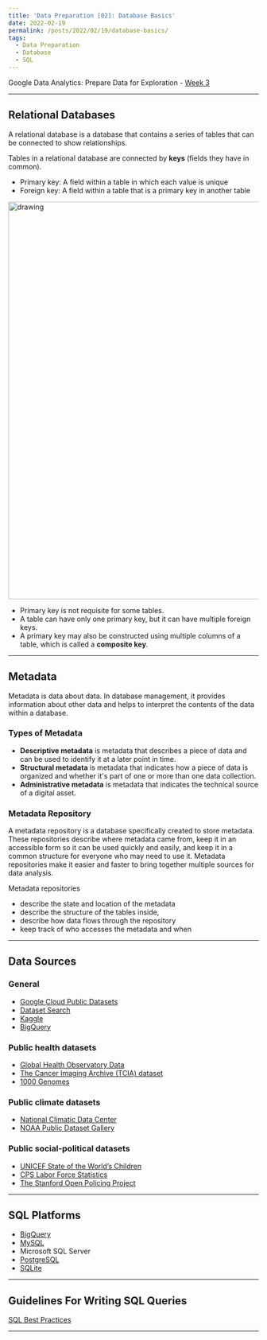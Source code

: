 ```yaml
---
title: 'Data Preparation [02]: Database Basics'
date: 2022-02-19
permalink: /posts/2022/02/19/database-basics/
tags:
  - Data Preparation
  - Database
  - SQL
---
```


Google Data Analytics: Prepare Data for Exploration - [Week 3](https://www.coursera.org/learn/data-preparation/home/week/3)

---
## Relational Databases
A relational database is a database that contains a series of tables that can be connected to show relationships. 

Tables in a relational database are connected by **keys** (fields they have in common).
- Primary key: A field within a table in which each value is unique
- Foreign key: A field within a table that is a primary key in another table

<img src="https://d3c33hcgiwev3.cloudfront.net/imageAssetProxy.v1/syB_f3KVRrOgf39ylaaznA_45b04edc1ba243d8b5b6d869c61a21f1_Screenshot-2021-04-29-5.11.22-PM.png?expiry=1648080000000&hmac=cfTyoftFAgv2N7hUJX2ABeR_MRxHDQNR3wbO2Ulk1Bk" alt="drawing" width="800"/>

- Primary key is not requisite for some tables.
- A table can have only one primary key, but it can have multiple foreign keys.
- A primary key may also be constructed using multiple columns of a table, which is called a **composite key**.

---
## Metadata
Metadata is data about data. In database management, it provides information about other data and helps to interpret the contents of the data within a database.

### Types of Metadata
- **Descriptive metadata** is metadata that describes a piece of data and can be used to identify it at a later point in time.
- **Structural metadata** is metadata that indicates how a piece of data is organized and whether it's part of one or more than one data collection.
- **Administrative metadata** is metadata that indicates the technical source of a digital asset.

### Metadata Repository
A metadata repository is a database specifically created to store metadata. These repositories describe where metadata came from, keep it in an accessible form so it can be used quickly and easily, and keep it in a common structure for everyone who may need to use it. Metadata repositories make it easier and faster to bring together multiple sources for data analysis.

Metadata repositories
- describe the state and location of the metadata
- describe the structure of the tables inside,
- describe how data flows through the repository
- keep track of who accesses the metadata and when

---
## Data Sources
### General
- [Google Cloud Public Datasets](https://cloud.google.com/public-datasets)
- [Dataset Search](https://datasetsearch.research.google.com/)
- [Kaggle](https://www.kaggle.com/datasets)
- [BigQuery](https://cloud.google.com/bigquery/public-data)

### Public health datasets
- [Global Health Observatory Data](https://www.who.int/data/collections)
- [The Cancer Imaging Archive (TCIA) dataset](https://cloud.google.com/healthcare/docs/resources/public-datasets/tcia)
- [1000 Genomes](https://cloud.google.com/life-sciences/docs/resources/public-datasets/1000-genomes)

### Public climate datasets
- [National Climatic Data Center](https://www.ncdc.noaa.gov/data-access/quick-links)
- [NOAA Public Dataset Gallery](https://www.climate.gov/maps-data/datasets)

### Public social-political datasets
- [UNICEF State of the World’s Children](https://data.unicef.org/resources/dataset/sowc-2019-statistical-tables/)
- [CPS Labor Force Statistics](https://www.bls.gov/cps/tables.htm)
- [The Stanford Open Policing Project](https://openpolicing.stanford.edu/)

---
## SQL Platforms
- [BigQuery](https://cloud.google.com/bigquery/docs/sandbox?hl=en_US)
- [MySQL](https://dev.mysql.com/doc/mysql-getting-started/en/)
- Microsoft SQL Server
- [PostgreSQL](https://www.postgresql.org/docs/10/tutorial-start.html)
- [SQLite](https://www.sqlite.org/index.html)

---
## Guidelines For Writing SQL Queries
[SQL Best Practices](https://d3c33hcgiwev3.cloudfront.net/5vVDkB5qT1y1Q5Aeau9c_Q_6d0e31160e2e43479d172390d19853f1_DAC3-In-depth-guide_-SQL-best-practices.pdf?Expires=1648166400&Signature=KlaXPZDeO7aZNLQtAj4c5YKMq3xQ-UwNCuewwnvdyRhwtkUOfH79gjIK3IwDb8wS9b1xnk9l0GJvGdAI-QUYeJXLCsXc5vGVxjdxB9fs~FBMHXfASCyABzmx5DUcgZHv~3bfHg8LKIbwuBLClX1CJuIdIhEe1M8yEZJ7BWH9JO0_&Key-Pair-Id=APKAJLTNE6QMUY6HBC5A)

---
